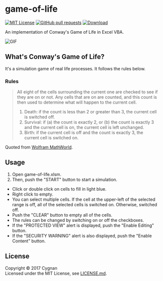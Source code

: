 # game-of-life

[![MIT License](http://img.shields.io/badge/license-MIT-blue.svg?style=flat)](LICENSE.md)
[![GitHub pull requests](https://img.shields.io/github/issues-pr/cygnan/game-of-life.svg?style=flat)](https://github.com/cygnan/game-of-life/pulls)
[![Download](https://img.shields.io/badge/download-Xlsm&nbsp;file-red.svg?style=flat)](https://github.com/cygnan/game-of-life/raw/master/game-of-life.xlsm)

An implementation of Conway's Game of Life in Excel VBA.

![GIF](https://user-images.githubusercontent.com/25865313/27192246-942392f4-5235-11e7-9bb1-d1ad0f52fce4.gif)

## What's Conway's Game of Life?

It's a simulation game of real life processes. It follows the rules below.

### Rules

> All eight of the cells surrounding the current one are checked to see if they are on or not. Any cells that are on are counted, and this count is then used to determine what will happen to the current cell.
>
>1. Death: if the count is less than 2 or greater than 3, the current cell is switched off.
>1. Survival: if (a) the count is exactly 2, or (b) the count is exactly 3 and the current cell is on, the current cell is left unchanged.
>1. Birth: if the current cell is off and the count is exactly 3, the current cell is switched on.

Quoted from [Wolfram MathWorld](http://mathworld.wolfram.com/GameofLife.html).

## Usage

1. Open game-of-life.xlsm.
1. Then, push the "START" button to start a simulation. 

- Click or double click on cells to fill in light blue.
- Right click to empty. 
- You can select multiple cells. If the cell at the upper-left of the selected range is off, all of the selected cells is switched on. Otherwise, switched off.
- Push the "CLEAR" button to empty all of the cells.
- The rules can be changed by switching on or off the checkboxes.
- If the "PROTECTED VIEW" alert is displayed, push the "Enable Editing" button.
- If the "SECURITY WARNING" alert is also displayed, push the "Enable Content" button.

## License

Copyright &copy; 2017 Cygnan  
Licensed under the MIT License, see [LICENSE.md](LICENSE.md).
